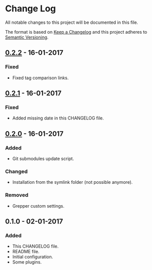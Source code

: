 # Change Log
All notable changes to this project will be documented in this file.

The format is based on [Keep a Changelog](http://keepachangelog.com/) 
and this project adheres to [Semantic Versioning](http://semver.org/).

## [0.2.2] - 16-01-2017
### Fixed
- Fixed tag comparison links.

## [0.2.1] - 16-01-2017
### Fixed
- Added missing date in this CHANGELOG file.

## [0.2.0] - 16-01-2017
### Added
- Git submodules update script.

### Changed
- Installation from the symlink folder (not possible anymore).

### Removed
- Grepper custom settings.

## 0.1.0 - 02-01-2017
### Added
- This CHANGELOG file.
- README file.
- Initial configuration.
- Some plugins.

[0.2.2]: https://github.com/gsanches/vim-settings/compare/v0.2.1...v0.2.2
[0.2.1]: https://github.com/gsanches/vim-settings/compare/v0.2.0...v0.2.1
[0.2.0]: https://github.com/gsanches/vim-settings/compare/v0.1.0...v0.2.0
